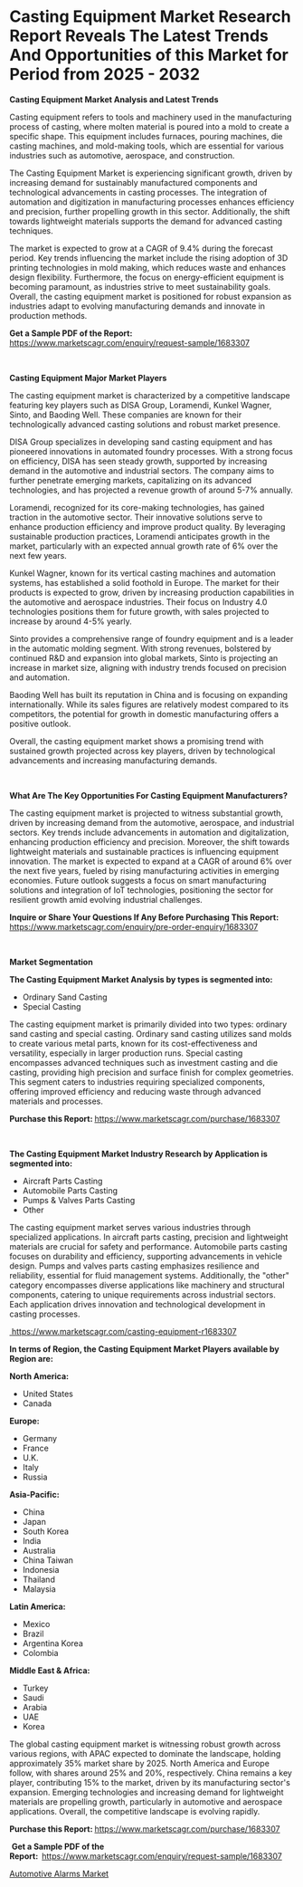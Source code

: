 <p><h1>Casting Equipment Market Research Report Reveals The Latest Trends And Opportunities of this Market for Period from 2025 - 2032</h1></p><p><strong>Casting Equipment Market Analysis and Latest Trends</strong></p>
<p><p>Casting equipment refers to tools and machinery used in the manufacturing process of casting, where molten material is poured into a mold to create a specific shape. This equipment includes furnaces, pouring machines, die casting machines, and mold-making tools, which are essential for various industries such as automotive, aerospace, and construction.</p><p>The Casting Equipment Market is experiencing significant growth, driven by increasing demand for sustainably manufactured components and technological advancements in casting processes. The integration of automation and digitization in manufacturing processes enhances efficiency and precision, further propelling growth in this sector. Additionally, the shift towards lightweight materials supports the demand for advanced casting techniques.</p><p>The market is expected to grow at a CAGR of 9.4% during the forecast period. Key trends influencing the market include the rising adoption of 3D printing technologies in mold making, which reduces waste and enhances design flexibility. Furthermore, the focus on energy-efficient equipment is becoming paramount, as industries strive to meet sustainability goals. Overall, the casting equipment market is positioned for robust expansion as industries adapt to evolving manufacturing demands and innovate in production methods.</p></p>
<p><strong>Get a Sample PDF of the Report:&nbsp;</strong> <a href="https://www.marketscagr.com/enquiry/request-sample/1683307?utm_campaign=2648&utm_medium=2&utm_source=Github&utm_content=ia&utm_term=26032025&utm_id=casting-equipment">https://www.marketscagr.com/enquiry/request-sample/1683307</a></p>
<p>&nbsp;</p>
<p><strong>Casting Equipment Major Market Players</strong></p>
<p><p>The casting equipment market is characterized by a competitive landscape featuring key players such as DISA Group, Loramendi, Kunkel Wagner, Sinto, and Baoding Well. These companies are known for their technologically advanced casting solutions and robust market presence.</p><p>DISA Group specializes in developing sand casting equipment and has pioneered innovations in automated foundry processes. With a strong focus on efficiency, DISA has seen steady growth, supported by increasing demand in the automotive and industrial sectors. The company aims to further penetrate emerging markets, capitalizing on its advanced technologies, and has projected a revenue growth of around 5-7% annually.</p><p>Loramendi, recognized for its core-making technologies, has gained traction in the automotive sector. Their innovative solutions serve to enhance production efficiency and improve product quality. By leveraging sustainable production practices, Loramendi anticipates growth in the market, particularly with an expected annual growth rate of 6% over the next few years.</p><p>Kunkel Wagner, known for its vertical casting machines and automation systems, has established a solid foothold in Europe. The market for their products is expected to grow, driven by increasing production capabilities in the automotive and aerospace industries. Their focus on Industry 4.0 technologies positions them for future growth, with sales projected to increase by around 4-5% yearly.</p><p>Sinto provides a comprehensive range of foundry equipment and is a leader in the automatic molding segment. With strong revenues, bolstered by continued R&D and expansion into global markets, Sinto is projecting an increase in market size, aligning with industry trends focused on precision and automation.</p><p>Baoding Well has built its reputation in China and is focusing on expanding internationally. While its sales figures are relatively modest compared to its competitors, the potential for growth in domestic manufacturing offers a positive outlook.</p><p>Overall, the casting equipment market shows a promising trend with sustained growth projected across key players, driven by technological advancements and increasing manufacturing demands.</p></p>
<p>&nbsp;</p>
<p><strong>What Are The Key Opportunities For Casting Equipment Manufacturers?</strong></p>
<p><p>The casting equipment market is projected to witness substantial growth, driven by increasing demand from the automotive, aerospace, and industrial sectors. Key trends include advancements in automation and digitalization, enhancing production efficiency and precision. Moreover, the shift towards lightweight materials and sustainable practices is influencing equipment innovation. The market is expected to expand at a CAGR of around 6% over the next five years, fueled by rising manufacturing activities in emerging economies. Future outlook suggests a focus on smart manufacturing solutions and integration of IoT technologies, positioning the sector for resilient growth amid evolving industrial challenges.</p></p>
<p><strong>Inquire or Share Your Questions If Any Before Purchasing This Report:</strong> <a href="https://www.marketscagr.com/enquiry/pre-order-enquiry/1683307?utm_campaign=2648&utm_medium=2&utm_source=Github&utm_content=ia&utm_term=26032025&utm_id=casting-equipment">https://www.marketscagr.com/enquiry/pre-order-enquiry/1683307</a></p>
<p>&nbsp;</p>
<p><strong>Market Segmentation</strong></p>
<p><strong>The Casting Equipment Market Analysis by types is segmented into:</strong></p>
<p><ul><li>Ordinary Sand Casting</li><li>Special Casting</li></ul></p>
<p><p>The casting equipment market is primarily divided into two types: ordinary sand casting and special casting. Ordinary sand casting utilizes sand molds to create various metal parts, known for its cost-effectiveness and versatility, especially in larger production runs. Special casting encompasses advanced techniques such as investment casting and die casting, providing high precision and surface finish for complex geometries. This segment caters to industries requiring specialized components, offering improved efficiency and reducing waste through advanced materials and processes.</p></p>
<p><strong>Purchase this Report:&nbsp;</strong><a href="https://www.marketscagr.com/purchase/1683307?utm_campaign=2648&utm_medium=2&utm_source=Github&utm_content=ia&utm_term=26032025&utm_id=casting-equipment">https://www.marketscagr.com/purchase/1683307</a></p>
<p>&nbsp;</p>
<p><strong>The Casting Equipment Market Industry Research by Application is segmented into:</strong></p>
<p><ul><li>Aircraft Parts Casting</li><li>Automobile Parts Casting</li><li>Pumps & Valves Parts Casting</li><li>Other</li></ul></p>
<p><p>The casting equipment market serves various industries through specialized applications. In aircraft parts casting, precision and lightweight materials are crucial for safety and performance. Automobile parts casting focuses on durability and efficiency, supporting advancements in vehicle design. Pumps and valves parts casting emphasizes resilience and reliability, essential for fluid management systems. Additionally, the "other" category encompasses diverse applications like machinery and structural components, catering to unique requirements across industrial sectors. Each application drives innovation and technological development in casting processes.</p></p>
<p><a href="https://www.marketscagr.com/casting-equipment-r1683307?utm_campaign=2648&utm_medium=2&utm_source=Github&utm_content=ia&utm_term=26032025&utm_id=casting-equipment">&nbsp;https://www.marketscagr.com/casting-equipment-r1683307</a></p>
<p><strong>In terms of Region, the Casting Equipment Market Players available by Region are:</strong></p>
<p>
    <p> <strong> North America: </strong>
        <ul>
            <li>United States</li>
            <li>Canada</li>
        </ul>
        </p> 
    <p> <strong> Europe: </strong>
        <ul>
            <li>Germany</li>
            <li>France</li>
            <li>U.K.</li>
            <li>Italy</li>
            <li>Russia</li>
        </ul>
        </p> 
    <p> <strong> Asia-Pacific: </strong>
        <ul>
            <li>China</li>
            <li>Japan</li>
            <li>South Korea</li>
            <li>India</li>
            <li>Australia</li>
            <li>China Taiwan</li>
            <li>Indonesia</li>
            <li>Thailand</li>
            <li>Malaysia</li>
        </ul>
        </p> 
    <p> <strong> Latin America: </strong>
        <ul>
            <li>Mexico</li>
            <li>Brazil</li>
            <li>Argentina Korea</li>
            <li>Colombia</li>
        </ul>
        </p> 
    <p> <strong> Middle East & Africa: </strong>
        <ul>
            <li>Turkey</li>
            <li>Saudi</li>
            <li>Arabia</li>
            <li>UAE</li>
            <li>Korea</li>
        </ul>
    </p>
    </p>
<p><p>The global casting equipment market is witnessing robust growth across various regions, with APAC expected to dominate the landscape, holding approximately 35% market share by 2025. North America and Europe follow, with shares around 25% and 20%, respectively. China remains a key player, contributing 15% to the market, driven by its manufacturing sector's expansion. Emerging technologies and increasing demand for lightweight materials are propelling growth, particularly in automotive and aerospace applications. Overall, the competitive landscape is evolving rapidly.</p></p>
<p><strong>Purchase this Report: </strong><a href="https://www.marketscagr.com/purchase/1683307?utm_campaign=2648&utm_medium=2&utm_source=Github&utm_content=ia&utm_term=26032025&utm_id=casting-equipment">https://www.marketscagr.com/purchase/1683307</a></p>
<p>&nbsp;<strong>Get a Sample PDF of the Report:&nbsp;&nbsp;</strong><a href="https://www.marketscagr.com/enquiry/request-sample/1683307?utm_campaign=2648&utm_medium=2&utm_source=Github&utm_content=ia&utm_term=26032025&utm_id=casting-equipment">https://www.marketscagr.com/enquiry/request-sample/1683307</a></p>
<p><strong></strong></p>
<p><p><a href="https://github.com/nafidurii/Market-Research-Report-List-1/blob/main/automotive-alarms-market.md?utm_campaign=2648&utm_medium=2&utm_source=Github&utm_content=ia&utm_term=26032025&utm_id=casting-equipment">Automotive Alarms Market</a></p></p>